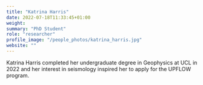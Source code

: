 ```yaml
---
title: "Katrina Harris"
date: 2022-07-18T11:33:45+01:00
weight: 
summary: "PhD Student"
role: "researcher"
profile_image: "/people_photos/katrina_harris.jpg"
website: ""
---
```


Katrina Harris completed her undergraduate degree in Geophysics at UCL in 2022 and her interest in seismology inspired her to apply for the UPFLOW program.

